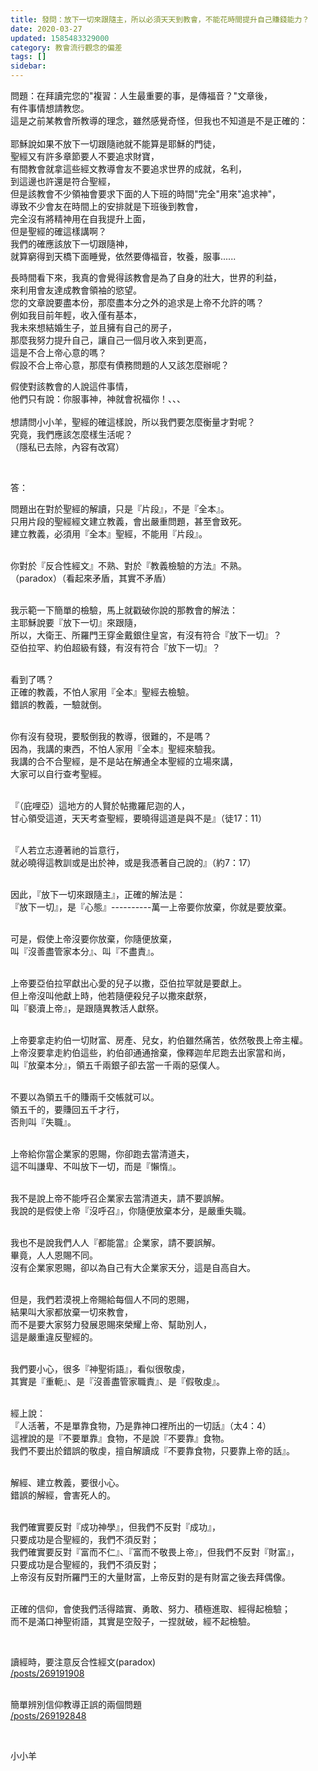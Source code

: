 ```yaml
---
title: 發問：放下一切來跟隨主，所以必須天天到教會，不能花時間提升自己賺錢能力？
date: 2020-03-27
updated: 1585483329000
category: 教會流行觀念的偏差
tags: []
sidebar: 
---
```


<p>問題：在拜讀完您的"複習：人生最重要的事，是傳福音？"文章後，<br/>
有件事情想請教您。<br/>
這是之前某教會所教導的理念，雖然感覺奇怪，但我也不知道是不是正確的：<br/>
 <br/>
耶穌說如果不放下一切跟隨祂就不能算是耶穌的門徒，<br/>
聖經又有許多章節要人不要追求財寶，<br/>
有間教會就拿這些經文教導會友不要追求世界的成就，名利，<br/>
到這邊也許還是符合聖經，<br/>
但是該教會不少領袖會要求下面的人下班的時間"完全"用來"追求神"，<br/>
導致不少會友在時間上的安排就是下班後到教會，<br/>
完全沒有將精神用在自我提升上面，<br/>
但是聖經的確這樣講啊？<br/>
我們的確應該放下一切跟隨神，<br/>
就算窮得到天橋下面睡覺，依然要傳福音，牧養，服事......</p>
<p>長時間看下來，我真的會覺得該教會是為了自身的壯大，世界的利益，<br/>
來利用會友達成教會領袖的慾望。<br/>
您的文章說要盡本份，那麼盡本分之外的追求是上帝不允許的嗎？<br/>
例如我目前年輕，收入僅有基本，<br/>
我未來想結婚生子，並且擁有自己的房子，<br/>
那麼我努力提升自己，讓自己一個月收入來到更高，<br/>
這是不合上帝心意的嗎？<br/>
假設不合上帝心意，那麼有債務問題的人又該怎麼辦呢？</p>
<p>假使對該教會的人說這件事情，<br/>
他們只有說：你服事神，神就會祝福你！、、、<br/>
 <br/>
想請問小小羊，聖經的確這樣說，所以我們要怎麼衡量才對呢？<br/>
究竟，我們應該怎麼樣生活呢？<br/>
（隱私已去除，內容有改寫）</p>
<p> </p>
<p>答：</p>
<p>問題出在對於聖經的解讀，只是『片段』，不是『全本』。<br/>
只用片段的聖經經文建立教義，會出嚴重問題，甚至會致死。<br/>
建立教義，必須用『全本』聖經，不能用『片段』。</p>
<p><br/>
你對於『反合性經文』不熟、對於『教義檢驗的方法』不熟。<br/>
（paradox）（看起來矛盾，其實不矛盾）</p>
<p><br/>
我示範一下簡單的檢驗，馬上就戳破你說的那教會的解法：<br/>
主耶穌說要『放下一切』來跟隨，<br/>
所以，大衛王、所羅門王穿金戴銀住皇宮，有沒有符合『放下一切』？<br/>
亞伯拉罕、約伯超級有錢，有沒有符合『放下一切』？</p>
<p><br/>
看到了嗎？<br/>
正確的教義，不怕人家用『全本』聖經去檢驗。<br/>
錯誤的教義，一驗就倒。</p>
<p><br/>
你有沒有發現，要駁倒我的教導，很難的，不是嗎？<br/>
因為，我講的東西，不怕人家用『全本』聖經來驗我。<br/>
我講的合不合聖經，是不是站在解通全本聖經的立場來講，<br/>
大家可以自行查考聖經。</p>
<p><br/>
『（庇哩亞）這地方的人賢於帖撒羅尼迦的人，<br/>
甘心領受這道，天天考查聖經，要曉得這道是與不是』（徒17：11）</p>
<p><br/>
『人若立志遵著祂的旨意行，<br/>
就必曉得這教訓或是出於神，或是我憑著自己說的』（約7：17）</p>
<p><br/>
因此，『放下一切來跟隨主』，正確的解法是：<br/>
『放下一切』，是『心態』----------萬一上帝要你放棄，你就是要放棄。</p>
<p><br/>
可是，假使上帝沒要你放棄，你隨便放棄，<br/>
叫『沒善盡管家本分』、叫『不盡責』。</p>
<p><br/>
上帝要亞伯拉罕獻出心愛的兒子以撒，亞伯拉罕就是要獻上。<br/>
但上帝沒叫他獻上時，他若隨便殺兒子以撒來獻祭，<br/>
叫『褻瀆上帝』，是跟隨異教活人獻祭。</p>
<p><br/>
上帝要拿走約伯一切財富、房產、兒女，約伯雖然痛苦，依然敬畏上帝主權。<br/>
上帝沒要拿走約伯這些，約伯卻通通捨棄，像釋迦牟尼跑去出家當和尚，<br/>
叫『放棄本分』，領五千兩銀子卻去當一千兩的惡僕人。</p>
<p><br/>
不要以為領五千的賺兩千交帳就可以。<br/>
領五千的，要賺回五千才行，<br/>
否則叫『失職』。</p>
<p><br/>
上帝給你當企業家的恩賜，你卻跑去當清道夫，<br/>
這不叫謙卑、不叫放下一切，而是『懶惰』。</p>
<p><br/>
我不是說上帝不能呼召企業家去當清道夫，請不要誤解。<br/>
我說的是假使上帝『沒呼召』，你隨便放棄本分，是嚴重失職。</p>
<p><br/>
我也不是說我們人人『都能當』企業家，請不要誤解。<br/>
畢竟，人人恩賜不同。<br/>
沒有企業家恩賜，卻以為自己有大企業家天分，這是自高自大。</p>
<p><br/>
但是，我們若漠視上帝賜給每個人不同的恩賜，<br/>
結果叫大家都放棄一切來教會，<br/>
而不是要大家努力發展恩賜來榮耀上帝、幫助別人，<br/>
這是嚴重違反聖經的。</p>
<p><br/>
我們要小心，很多『神聖術語』，看似很敬虔，<br/>
其實是『重軛』、是『沒善盡管家職責』、是『假敬虔』。</p>
<p><br/>
經上說：<br/>
『人活著，不是單靠食物，乃是靠神口裡所出的一切話』（太4：4）<br/>
這裡說的是『不要單靠』食物，不是說『不要靠』食物。<br/>
我們不要出於錯誤的敬虔，擅自解讀成『不要靠食物，只要靠上帝的話』。</p>
<p><br/>
解經、建立教義，要很小心。<br/>
錯誤的解經，會害死人的。</p>
<p><br/>
我們確實要反對『成功神學』，但我們不反對『成功』，<br/>
只要成功是合聖經的，我們不須反對；<br/>
我們確實要反對『富而不仁』、『富而不敬畏上帝』，但我們不反對『財富』，<br/>
只要成功是合聖經的，我們不須反對；<br/>
上帝沒有反對所羅門王的大量財富，上帝反對的是有財富之後去拜偶像。</p>
<p><br/>
正確的信仰，會使我們活得踏實、勇敢、努力、積極進取、經得起檢驗；<br/>
而不是滿口神聖術語，其實是空殼子，一捏就破，經不起檢驗。</p>
<p> </p>
<p>讀經時，要注意反合性經文(paradox)<br/>
<a href="/posts/269191908" target="_blank">/posts/269191908</a></p>
<p><br/>
簡單辨別信仰教導正誤的兩個問題<br/>
<a href="/posts/269192848" target="_blank">/posts/269192848</a></p>
<p> </p>
<p>小小羊</p>
